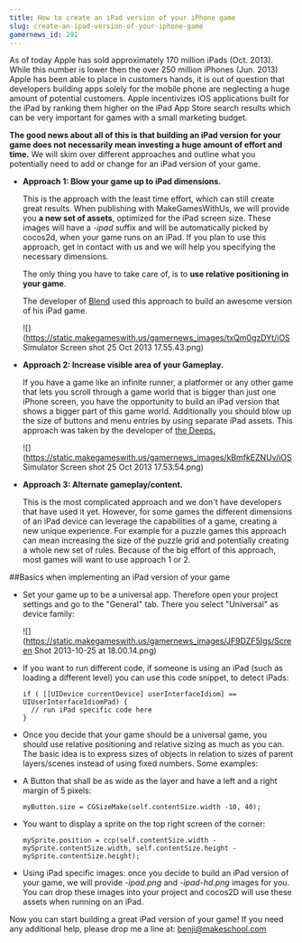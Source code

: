 ```yaml
---
title: How to create an iPad version of your iPhone game
slug: create-an-ipad-version-of-your-iphone-game
gamernews_id: 291
---            
```


As of today Apple has sold approximately 170 million iPads (Oct. 2013). While this number is lower then the over 250 million iPhones (Jun. 2013) Apple has been able to place in customers hands, it is out of question that developers building apps solely for the mobile phone are neglecting a huge amount of potential customers. Apple incentivizes iOS applications built for the iPad by ranking them higher on the iPad App Store search results which can be very important for games with a small marketing budget.

**The good news about all of this is that building an iPad version for your game does not necessarily mean investing a huge amount of effort and time.** We will skim over different approaches and outline what you potentially need to add or change for an iPad version of your game.

*   **Approach 1: Blow your game up to iPad dimensions.**

    This is the approach with the least time effort, which can still create great results. When publishing with MakeGamesWithUs, we will provide you **a new set of assets**, optimized for the iPad screen size. These images will have a *-ipad* suffix and will be automatically picked by cocos2d, when your game runs on an iPad. If you plan to use this approach, get in contact with us and we will help you specifying the necessary dimensions.

    The only thing you have to take care of, is to **use relative positioning in your game**.

    The developer of [Blend](https://itunes.apple.com/us/app/blend-fruity-insanity!/id725766849?mt=8) used this approach to build an awesome version of his iPad game.

    ![](https://static.makegameswith.us/gamernews_images/txQm0gzDYt/iOS Simulator Screen shot 25 Oct 2013 17.55.43.png)

*   **Approach 2: Increase visible area of your Gameplay.**

    If you have a game like an infinite runner, a platformer or any other game that lets you scroll through a game world that is bigger than just one iPhone screen, you have the opportunity to build an iPad version that shows a bigger part of this game world. Additionally you should blow up the size of buttons and menu entries by using separate iPad assets. This approach was taken by the developer of [](https://itunes.apple.com/us/app/cheese-miners-lunar-supremacy/id570118272?mt=8)[the Deeps.](https://itunes.apple.com/ca/app/deeps-subterranean-carnage/id532041586?mt=8)

    ![](https://static.makegameswith.us/gamernews_images/kBmfkEZNUv/iOS Simulator Screen shot 25 Oct 2013 17.53.54.png)

*   **Approach 3: Alternate gameplay/content.**

    This is the most complicated approach and we don't have developers that have used it yet. However, for some games the different dimensions of an iPad device can leverage the capabilities of a game, creating a new unique experience. For example for a puzzle games this approach can mean increasing the size of the puzzle grid and potentially creating a whole new set of rules. Because of the big effort of this approach, most games will want to use approach 1 or 2.

##Basics when implementing an iPad version of your game

*   Set your game up to be a universal app. Therefore open your project settings and go to the "General" tab. There you select "Universal" as device family:

    ![](https://static.makegameswith.us/gamernews_images/JF9DZF5Igs/Screen Shot 2013-10-25 at 18.00.14.png)

*   If you want to run different code, if someone is using an iPad (such as loading a different level) you can use this code snippet, to detect iPads:

        if ( [[UIDevice currentDevice] userInterfaceIdiom] == UIUserInterfaceIdiomPad) {
          // run iPad specific code here
        }

*   Once you decide that your game should be a universal game, you should use relative positioning and relative sizing as much as you can. The basic idea is to express sizes of objects in relation to sizes of parent layers/scenes instead of using fixed numbers. Some examples:

*   A Button that shall be as wide as the layer and have a left and a right margin of 5 pixels:

        myButton.size = CGSizeMake(self.contentSize.width -10, 40);

*   You want to display a sprite on the top right screen of the corner:

        mySprite.position = ccp(self.contentSize.width - mySprite.contentSize.width, self.contentSize.height - mySprite.contentSize.height);
        
*   Using iPad specific images: once you decide to build an iPad version of your game, we will provide *-ipad.png* and *-ipad-hd.png* images for you. You can drop these images into your project and cocos2D will use these assets when running on an iPad.

Now you can start building a great iPad version of your game! If you need any additional help, please drop me a line at: [benji@makeschool.com](mailto:benji@makeschool.com)
